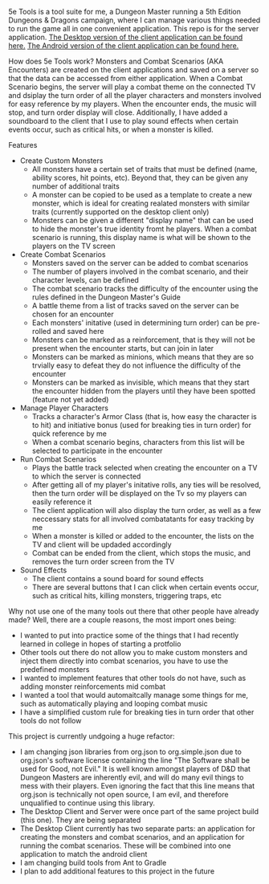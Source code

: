 5e Tools is a tool suite for me, a Dungeon Master running a 5th Edition Dungeons & Dragons campaign, where I can manage various things needed to run the game all in one convenient application. This repo is for the server application. [The Desktop version of the client application can be found here.](https://github.com/dargall91/5e-Tools-DesktopClient) [The Android version of the client application can be found here.](https://github.com/dargall91/5e-Tools-AndroidClient)

How does 5e Tools work?
Monsters and Combat Scenarios (AKA Encounters) are created on the client applications and saved on a server so that the data can be accessed from either application. When a Combat Scenario begins, the server will play a combat theme on the connected TV and dsiplay the turn order of all the player characters and monsters involved for easy reference by my players. When the encounter ends, the music will stop, and turn order display will close. Additionally, I have added a soundboard to the client that I use to play sound effects when certain events occur, such as critical hits, or when a monster is killed.

Features

 - Create Custom Monsters
   - All monsters have a certain set of traits that must be defined (name, ability scores, hit points, etc). Beyond that, they can be given any number of additional traits
   - A monster can be copied to be used as a template to create a new monster, which is ideal for creating realated monsters with similar traits (currently supported on the desktop client only)
   - Monsters can be given a different "display name" that can be used to hide the monster's true identity fromt he players. When a combat scenario is running, this display name is what will be shown to the players on the TV screen
 - Create Combat Scenarios
   - Monsters saved on the server can be added to combat scenarios
   - The number of players involved in the combat scenario, and their character levels, can be defined
   - The combat scenario tracks the difficulty of the encounter using the rules defined in the Dungeon Master's Guide
   - A battle theme from a list of tracks saved on the server can be chosen for an encounter
   - Each monsters' initative (used in determining turn order) can be pre-rolled and saved here
   - Monsters can be marked as a reinforcement, that is they will not be present when the encounter starts, but can join in later
   - Monsters can be marked as minions, which means that they are so trvially easy to defeat they do not influence the difficulty of the encounter
   - Monsters can be marked as invisible, which means that they start the encounter hidden from the players until they have been spotted (feature not yet added)
 - Manage Player Characters
   - Tracks a character's Armor Class (that is, how easy the character is to hit) and initiative bonus (used for breaking ties in turn order) for quick reference by me
   - When a combat scenario begins, characters from this list will be selected to participate in the encounter
 - Run Combat Scenarios
   - Plays the battle track selected when creating the encounter on a TV to which the server is connected
   - After getting all of my player's initative rolls, any ties will be resolved, then the turn order will be displayed on the Tv so my players can easily reference it
   - The client application will also display the turn order, as well as a few neccessary stats for all involved combatatants for easy tracking by me
   - When a monster is killed or added to the encounter, the lists on the TV and client will be updaded accordingly
   - Combat can be ended from the client, which stops the music, and removes the turn order screen from the TV
 - Sound Effects
   - The client contains a sound board for sound effects
   - There are several buttons that I can click when certain events occur, such as critical hits, killing monsters, triggering traps, etc

Why not use one of the many tools out there that other people have already made? Well, there are a couple reasons, the most import ones being:

 - I wanted to put into practice some of the things that I had recently learned in college in hopes of starting a protfolio
 - Other tools out there do not allow you to make custom monsters and inject them directly into combat scenarios, you have to use the predefined monsters
 - I wanted to implement features that other tools do not have, such as adding monster reinforcements mid combat
 - I wanted a tool that would automaitcally manage some things for me, such as automatically playing and looping combat music
 - I have a simplified custom rule for breaking ties in turn order that other tools do not follow

This project is currently undgoing a huge refactor:

 - I am changing json libraries from org.json to org.simple.json due to org.json's software license containing the line "The Software shall be used for Good, not Evil." It is well known amongst players of D&D that Dungeon Masters are inherently evil, and will do many evil things to mess with their players. Even ignoring the fact that this line means that org.json is technically not open source, I am evil, and therefore unqualified to continue using this library.
 - The Desktop Client and Server were once part of the same project build (this one). They are being separated
 - The Desktop Client currently has two separate parts: an application for creating the monsters and combat scenarios, and an application for running the combat scenarios. These will be combined into one application to match the android client
 - I am changing build tools from Ant to Gradle
 - I plan to add additional features to this project in the future
